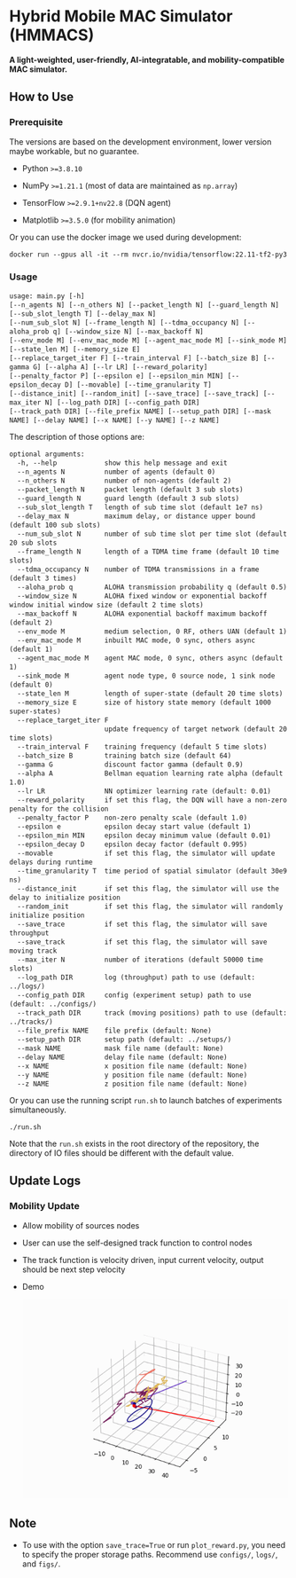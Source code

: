 # Hybrid Mobile MAC Simulator (HMMACS)
**A light-weighted, user-friendly, AI-integratable, and mobility-compatible MAC simulator.**

## How to Use

### Prerequisite

The versions are based on the development environment, lower version maybe workable, but no guarantee.

- Python ```>=3.8.10```

- NumPy  ```>=1.21.1``` (most of data are maintained as ```np.array```)
- TensorFlow ```>=2.9.1+nv22.8``` (DQN agent)
- Matplotlib ```>=3.5.0``` (for mobility animation)

Or you can use the docker image we used during development:

```
docker run --gpus all -it --rm nvcr.io/nvidia/tensorflow:22.11-tf2-py3
```



### Usage

```
usage: main.py [-h] 
[--n_agents N] [--n_others N] [--packet_length N] [--guard_length N] [--sub_slot_length T] [--delay_max N] 
[--num_sub_slot N] [--frame_length N] [--tdma_occupancy N] [--aloha_prob q] [--window_size N] [--max_backoff N] 
[--env_mode M] [--env_mac_mode M] [--agent_mac_mode M] [--sink_mode M] [--state_len M] [--memory_size E] 
[--replace_target_iter F] [--train_interval F] [--batch_size B] [--gamma G] [--alpha A] [--lr LR] [--reward_polarity] 
[--penalty_factor P] [--epsilon e] [--epsilon_min MIN] [--epsilon_decay D] [--movable] [--time_granularity T] 
[--distance_init] [--random_init] [--save_trace] [--save_track] [--max_iter N] [--log_path DIR] [--config_path DIR] 
[--track_path DIR] [--file_prefix NAME] [--setup_path DIR] [--mask NAME] [--delay NAME] [--x NAME] [--y NAME] [--z NAME]
```

The description of those options are:

```
optional arguments:
  -h, --help            show this help message and exit
  --n_agents N          number of agents (default 0)
  --n_others N          number of non-agents (default 2)
  --packet_length N     packet length (default 3 sub slots)
  --guard_length N      guard length (default 3 sub slots)
  --sub_slot_length T   length of sub time slot (default 1e7 ns)
  --delay_max N         maximum delay, or distance upper bound (default 100 sub slots)
  --num_sub_slot N      number of sub time slot per time slot (default 20 sub slots
  --frame_length N      length of a TDMA time frame (default 10 time slots)
  --tdma_occupancy N    number of TDMA transmissions in a frame (default 3 times)
  --aloha_prob q        ALOHA transmission probability q (default 0.5)
  --window_size N       ALOHA fixed window or exponential backoff window initial window size (default 2 time slots)
  --max_backoff N       ALOHA exponential backoff maximum backoff (default 2)
  --env_mode M          medium selection, 0 RF, others UAN (default 1)
  --env_mac_mode M      inbuilt MAC mode, 0 sync, others async (default 1)
  --agent_mac_mode M    agent MAC mode, 0 sync, others async (default 1)
  --sink_mode M         agent node type, 0 source node, 1 sink node (default 0)
  --state_len M         length of super-state (default 20 time slots)
  --memory_size E       size of history state memory (default 1000 super-states)
  --replace_target_iter F
                        update frequency of target network (default 20 time slots)
  --train_interval F    training frequency (default 5 time slots)
  --batch_size B        training batch size (default 64)
  --gamma G             discount factor gamma (default 0.9)
  --alpha A             Bellman equation learning rate alpha (default 1.0)
  --lr LR               NN optimizer learning rate (default: 0.01)
  --reward_polarity     if set this flag, the DQN will have a non-zero penalty for the collision
  --penalty_factor P    non-zero penalty scale (default 1.0)
  --epsilon e           epsilon decay start value (default 1)
  --epsilon_min MIN     epsilon decay minimum value (default 0.01)
  --epsilon_decay D     epsilon decay factor (default 0.995)
  --movable             if set this flag, the simulator will update delays during runtime
  --time_granularity T  time period of spatial simulator (default 30e9 ns)
  --distance_init       if set this flag, the simulator will use the delay to initialize position
  --random_init         if set this flag, the simulator will randomly initialize position
  --save_trace          if set this flag, the simulator will save throughput
  --save_track          if set this flag, the simulator will save moving track
  --max_iter N          number of iterations (default 50000 time slots)
  --log_path DIR        log (throughput) path to use (default: ../logs/)
  --config_path DIR     config (experiment setup) path to use (default: ../configs/)
  --track_path DIR      track (moving positions) path to use (default: ../tracks/)
  --file_prefix NAME    file prefix (default: None)
  --setup_path DIR      setup path (default: ../setups/)
  --mask NAME           mask file name (default: None)
  --delay NAME          delay file name (default: None)
  --x NAME              x position file name (default: None)
  --y NAME              y position file name (default: None)
  --z NAME              z position file name (default: None)
```

Or you can use the running script ```run.sh``` to launch batches of experiments simultaneously.

```
./run.sh
```

Note that the ```run.sh``` exists in the root directory of the repository, the directory of IO files should be different with the default value.



## Update Logs

### Mobility Update

- Allow mobility of sources nodes

- User can use the self-designed track function to control nodes

- The track function is velocity driven, input current velocity, output should be next step velocity

- Demo

  ![demo](https://github.com/ruoyuwang79/HMMACS/blob/main/figs/demo.gif)

## Note

- To use with the option ```save_trace=True``` or run ```plot_reward.py```,  you need to specify the proper storage paths. Recommend use ```configs/```, ```logs/```, and ```figs/```.

